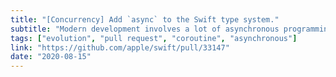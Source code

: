 ```yaml
---
title: "[Concurrency] Add `async` to the Swift type system."
subtitle: "Modern development involves a lot of asynchronous programming, implemented in Swift using closures and completion handlers. However, implementing asynchronous operations using closures can quickly become problematic, and tasks such as error handling and conditional execution become harder to do correctly. Coroutines are a specialized type of subroutine/function which allows for execution to be suspended and resumed, and the coroutine model has long been proposed as a Swift language extension to make asynchronous programming more natural and less error-prone. In this pull request, Doug Gregor begins the introduction of coroutines to Swift, adding async to the Swift type system. A good first step towards a better asynchronous future."
tags: ["evolution", "pull request", "coroutine", "asynchronous"]
link: "https://github.com/apple/swift/pull/33147"
date: "2020-08-15"
---
```

